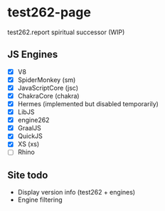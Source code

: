 # test262-page
test262.report spiritual successor (WIP)

## JS Engines
- [X] V8
- [X] SpiderMonkey (sm)
- [X] JavaScriptCore (jsc)
- [X] ChakraCore (chakra)
- [X] Hermes (implemented but disabled temporarily)
- [X] LibJS
- [X] engine262
- [X] GraalJS
- [X] QuickJS
- [X] XS (xs)
- [ ] Rhino

## Site todo
- Display version info (test262 + engines)
- Engine filtering